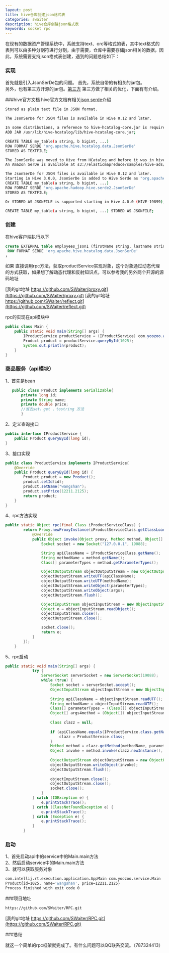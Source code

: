 ```yaml
---
layout: post
title: hive仓库创建json格式表
categories: swaiter
description: hive仓库创建json格式表
keywords: socket rpc
---
```



在现有的数据资产管理系统中，系统支持text、orc等格式的表，其中text格式的表列可以由多种分割符进行分割，由于需要，仓库中需要存储json相关的数据，因此，系统需要支持json格式表创建，遇到的问题总结如下：


### 实现

首先就是引入JsonSerDe包的问题。
首先，系统自带的有相关的jar包。  
另外，也有第三方开源的jar包。[第三方](https://github.com/rcongiu/Hive-JSON-Serde)
第三方做了相关的优化，下面有有介绍。

###hive官方文档
hive官方文档有相关[json serde](https://cwiki.apache.org/confluence/display/Hive/LanguageManual+DDL#LanguageManualDDL-JSON)介绍
```bash
Stored as plain text file in JSON format.

The JsonSerDe for JSON files is available in Hive 0.12 and later.

In some distributions, a reference to hive-hcatalog-core.jar is required.
ADD JAR /usr/lib/hive-hcatalog/lib/hive-hcatalog-core.jar;

CREATE TABLE my_table(a string, b bigint, ...)
ROW FORMAT SERDE 'org.apache.hive.hcatalog.data.JsonSerDe'
STORED AS TEXTFILE;

The JsonSerDe was moved to Hive from HCatalog and before it was in hive-contrib project. It was added to the Hive distribution by HIVE-4895.
An Amazon SerDe is available at s3://elasticmapreduce/samples/hive-ads/libs/jsonserde.jar for releases prior to 0.12.0.

The JsonSerDe for JSON files is available in Hive 0.12 and later.
Starting in Hive 3.0.0, JsonSerDe is added to Hive Serde as "org.apache.hadoop.hive.serde2.JsonSerDe" (HIVE-19211).
CREATE TABLE my_table(a string, b bigint, ...)
ROW FORMAT SERDE 'org.apache.hadoop.hive.serde2.JsonSerDe'
STORED AS TEXTFILE;

Or STORED AS JSONFILE is supported starting in Hive 4.0.0 (HIVE-19899), so you can create table as follows:

CREATE TABLE my_table(a string, b bigint, ...) STORED AS JSONFILE;
```


### 创建
在hive客户端执行以下
```sql
create EXTERNAL table employees_json1 (firstName string, lastname string,        employeenumber int )
 ROW FORMAT SERDE 'org.apache.hive.hcatalog.data.JsonSerDe'
;
```
如果
直接调用rpc方法，获取productService实现对象，这个对象通过动态代理的方式获取，如果想了解动态代理和反射知识点，可以参考我的另外两个开源的源码地址

[我的git地址 https://github.com/SWaiter/proxy.git](https://github.com/SWaiter/proxy.git)
[我的git地址 https://github.com/SWaiter/reflect.git](https://github.com/SWaiter/reflect.git)

rpc的实现在api模块中
```java
public class Main {
    public static void main(String[] args) {
        IProductService productService = (IProductService) com.yoozoo.api.Main.rpc(IProductService.class);
        Product product = productService.queryById(1025);
        System.out.println(product);
    }
}
```

### 商品服务（api模块）
1、首先是bean

```java
   public class Product implements Serializable{
       private long id;
       private String name;
       private double price;
       //省去set、get 、tostring 方法
       }

```
2、定义查询接口
```java
public interface IProductService {
    public Product queryById(long id);
}
```
3、接口实现

```java
public class ProductService implements IProductService{
    @Override
    public Product queryById(long id) {
        Product product = new Product();
        product.setId(id);
        product.setName("wangshan");
        product.setPrice(12211.2125);
        return product;
    }
}
```
4、rpc方法实现
```java
public static Object rpc(final Class iProductServiceClass) {
        return Proxy.newProxyInstance(iProductServiceClass.getClassLoader(), new Class[]{iProductServiceClass}, new InvocationHandler() {
            @Override
            public Object invoke(Object proxy, Method method, Object[] args) throws Throwable {
                Socket socket = new Socket("127.0.0.1", 19088);

                String apiClassName = iProductServiceClass.getName();
                String methodName = method.getName();
                Class[] parameterTypes = method.getParameterTypes();

                ObjectOutputStream objectOutputStream = new ObjectOutputStream(socket.getOutputStream());
                objectOutputStream.writeUTF(apiClassName);
                objectOutputStream.writeUTF(methodName);
                objectOutputStream.writeObject(parameterTypes);
                objectOutputStream.writeObject(args);
                objectOutputStream.flush();

                ObjectInputStream objectInputStream = new ObjectInputStream(socket.getInputStream());
                Object o = objectInputStream.readObject();
                objectInputStream.close();
                objectOutputStream.close();

                socket.close();
                return o;
            }
        });
    }

```
5、rpc启动

```java
public static void main(String[] args) {
            try {
                ServerSocket serverSocket = new ServerSocket(19088);
                while (true) {
                    Socket socket = serverSocket.accept();
                    ObjectInputStream objectInputStream = new ObjectInputStream(socket.getInputStream());
    
                    String apiClassName = objectInputStream.readUTF();
                    String methodName = objectInputStream.readUTF();
                    Class[] parameterTypes = (Class[]) objectInputStream.readObject();
                    Object[] args4method = (Object[]) objectInputStream.readObject();
    
                    Class clazz = null;
    
                    if (apiClassName.equals(IProductService.class.getName())) {
                        clazz = ProductService.class;
                    }
                    Method method = clazz.getMethod(methodName, parameterTypes);
                    Object invoke = method.invoke(clazz.newInstance(), args4method);
    
                    ObjectOutputStream objectOutputStream = new ObjectOutputStream(socket.getOutputStream());
                    objectOutputStream.writeObject(invoke);
                    objectOutputStream.flush();
    
                    objectInputStream.close();
                    objectOutputStream.close();
                    socket.close();
                }
            } catch (IOException e) {
                e.printStackTrace();
            } catch (ClassNotFoundException e) {
                e.printStackTrace();
            } catch (Exception e) {
                e.printStackTrace();
            }
        }
```

### 启动
1、首先启动api中的service中的Main.main方法  
2、然后启动service中的Main.main方法  
3、就可以获取服务对象
```bash
com.intellij.rt.execution.application.AppMain com.yoozoo.service.Main
Product{id=1025, name='wangshan', price=12211.2125}
Process finished with exit code 0
```

###项目地址

```bash
https://github.com/SWaiter/RPC.git
```

[我的git地址 https://github.com/SWaiter/RPC.git](https://github.com/SWaiter/RPC.git)


###总结

就这一个简单的rpc框架就完成了。有什么问题可以QQ联系交流。（787324413）
